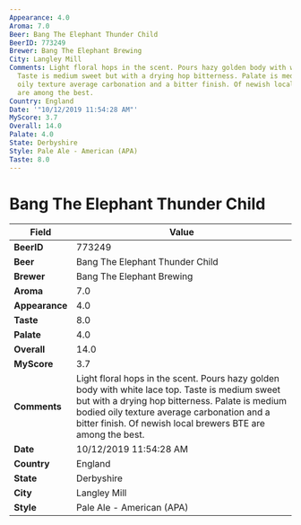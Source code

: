 ```yaml
---
Appearance: 4.0
Aroma: 7.0
Beer: Bang The Elephant Thunder Child
BeerID: 773249
Brewer: Bang The Elephant Brewing
City: Langley Mill
Comments: Light floral hops in the scent. Pours hazy golden body with white lace top.
  Taste is medium sweet but with a drying hop bitterness. Palate is medium bodied
  oily texture average carbonation and a bitter finish. Of newish local brewers BTE
  are among the best.
Country: England
Date: '"10/12/2019 11:54:28 AM"'
MyScore: 3.7
Overall: 14.0
Palate: 4.0
State: Derbyshire
Style: Pale Ale - American (APA)
Taste: 8.0
---
```


# Bang The Elephant Thunder Child

| Field         | Value |
|---------------|-------|
| **BeerID** | 773249 |
| **Beer** | Bang The Elephant Thunder Child |
| **Brewer** | Bang The Elephant Brewing |
| **Aroma** | 7.0 |
| **Appearance** | 4.0 |
| **Taste** | 8.0 |
| **Palate** | 4.0 |
| **Overall** | 14.0 |
| **MyScore** | 3.7 |
| **Comments** | Light floral hops in the scent. Pours hazy golden body with white lace top. Taste is medium sweet but with a drying hop bitterness. Palate is medium bodied oily texture average carbonation and a bitter finish. Of newish local brewers BTE are among the best. |
| **Date** | 10/12/2019 11:54:28 AM |
| **Country** | England |
| **State** | Derbyshire |
| **City** | Langley Mill |
| **Style** | Pale Ale - American (APA) |
